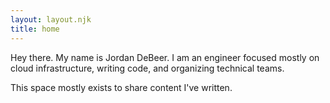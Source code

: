 ```yaml
---
layout: layout.njk
title: home
---
```


Hey there. My name is Jordan DeBeer. I am an engineer focused mostly on cloud infrastructure, writing code, and organizing technical teams. 

This space mostly exists to share content I've written.
